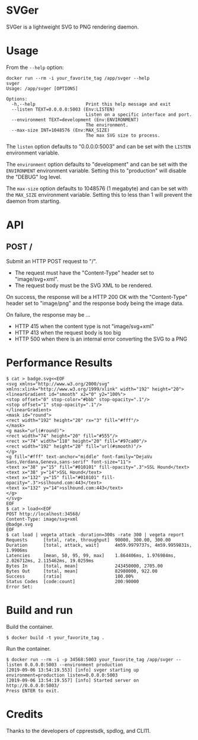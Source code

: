 # SVGer

SVGer is a lightweight SVG to PNG rendering daemon.

# Usage

From the `--help` option:

    docker run --rm -i your_favorite_tag /app/svger --help
    svger
    Usage: /app/svger [OPTIONS]
    
    Options:
      -h,--help                   Print this help message and exit
      --listen TEXT=0.0.0.0:5003 (Env:LISTEN)
                                  Listen on a specific interface and port.
      --environment TEXT=development (Env:ENVIRONMENT)
                                  The environment.
      --max-size INT=1048576 (Env:MAX_SIZE)
                                  The max SVG size to process.

The `listen` option defaults to "0.0.0.0:5003" and can be set with the `LISTEN` environment variable.

The `environment` option defaults to "development" and can be set with the `ENVIRONMENT` environment variable. Setting this to "production" will disable the "DEBUG" log level.

The `max-size` option defaults to 1048576 (1 megabyte) and can be set with the `MAX_SIZE` environment variable. Setting this to less than 1 will prevent the daemon from starting.

# API

## POST /

Submit an HTTP POST request to "/".

* The request must have the "Content-Type" header set to "image/svg+xml".
* The request body must be the SVG XML to be rendered.

On success, the response will be a HTTP 200 OK with the "Content-Type" header set to "image/png" and the response body being the image data.

On failure, the response may be ...

* HTTP 415 when the content type is not "image/svg+xml"
* HTTP 413 when the request body is too big
* HTTP 500 when there is an internal error converting the SVG to a PNG

# Performance Results

    $ cat > badge.svg<<EOF
    <svg xmlns="http://www.w3.org/2000/svg" xmlns:xlink="http://www.w3.org/1999/xlink" width="192" height="20">
    <linearGradient id="smooth" x2="0" y2="100%">
    <stop offset="0" stop-color="#bbb" stop-opacity=".1"/>
    <stop offset="1" stop-opacity=".1"/>
    </linearGradient>
    <mask id="round">
    <rect width="192" height="20" rx="3" fill="#fff"/>
    </mask>
    <g mask="url(#round)">
    <rect width="74" height="20" fill="#555"/>
    <rect x="74" width="118" height="20" fill="#97ca00"/>
    <rect width="192" height="20" fill="url(#smooth)"/>
    </g>
    <g fill="#fff" text-anchor="middle" font-family="DejaVu Sans,Verdana,Geneva,sans-serif" font-size="11">
    <text x="38" y="15" fill="#010101" fill-opacity=".3">SSL Hound</text>
    <text x="38" y="14">SSL Hound</text>
    <text x="132" y="15" fill="#010101" fill-opacity=".3">sslhound.com:443</text>
    <text x="132" y="14">sslhound.com:443</text>
    </g>
    </svg>
    EOF
    $ cat > load<<EOF
    POST http://localhost:34568/
    Content-Type: image/svg+xml
    @badge.svg
    EOF
    $ cat load | vegeta attack -duration=300s -rate 300 | vegeta report
    Requests      [total, rate, throughput]  90000, 300.00, 300.00
    Duration      [total, attack, wait]      4m59.9979737s, 4m59.9959831s, 1.9906ms
    Latencies     [mean, 50, 95, 99, max]    1.864406ms, 1.976984ms, 2.026712ms, 2.115462ms, 19.0259ms
    Bytes In      [total, mean]              243450000, 2705.00
    Bytes Out     [total, mean]              82980000, 922.00
    Success       [ratio]                    100.00%
    Status Codes  [code:count]               200:90000
    Error Set:

# Build and run

Build the container.

    $ docker build -t your_favorite_tag .

Run the container.

    $ docker run --rm -i -p 34568:5003 your_favorite_tag /app/svger --listen 0.0.0.0:5003 --environment production
    [2019-09-06 13:54:19.553] [info] svger starting up environment=production listen=0.0.0.0:5003
    [2019-09-06 13:54:19.557] [info] Started server on http://0.0.0.0:5003/
    Press ENTER to exit.

# Credits

Thanks to the developers of cpprestsdk, spdlog, and CLI11.
